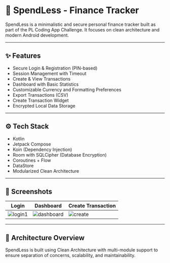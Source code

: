 # 💸 SpendLess - Finance Tracker

SpendLess is a minimalistic and secure personal finance tracker built as part of the PL Coding App Challenge. It focuses on clean architecture and modern Android development.

---

## ✨ Features

- Secure Login & Registration (PIN-based)
- Session Management with Timeout
- Create & View Transactions
- Dashboard with Basic Statistics
- Customizable Currency and Formatting Preferences
- Export Transactions (CSV)
- Create Transaction Widget
- Encrypted Local Data Storage

---

## ⚙️ Tech Stack

- Kotlin
- Jetpack Compose
- Koin (Dependency Injection)
- Room with SQLCipher (Database Encryption)
- Coroutines + Flow
- DataStore
- Modularized Clean Architecture
---

## 📱 Screenshots

| Login | Dashboard | Create Transaction |
|-------|-----------|-------------------|
| ![login1](https://github.com/user-attachments/assets/52230b59-b736-41e7-9c80-dee79533f56a) | ![dashboard](https://github.com/user-attachments/assets/6dc1734f-5998-45a5-8981-0a123c8e3c3b)| ![create](https://github.com/user-attachments/assets/4fe8f35d-b82c-40b0-b269-7b29e52704d6)|


---

## 🧩 Architecture Overview
SpendLess is built using Clean Architecture with multi-module support to ensure separation of concerns, scalability, and maintainability.


